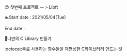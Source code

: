 :blush: 첫번째 프로젝트 -- > Libft

:swimmer:Start date : 2021/05/04(Tue)

End date : 

:notebook_with_decorative_cover:나만의 C Library 만들기

:octocat:주로 사용하는 함수들을 재편성한 C라이브러리 만드는 것

